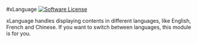 #xLanguage
[![Software License](https://img.shields.io/badge/license-GPL-brightgreen.svg?style=flat)](LICENSE) 

xLanguage handles displaying contents in different languages, like English, French and Chinese. If you want to switch between languages, this module is for you.
